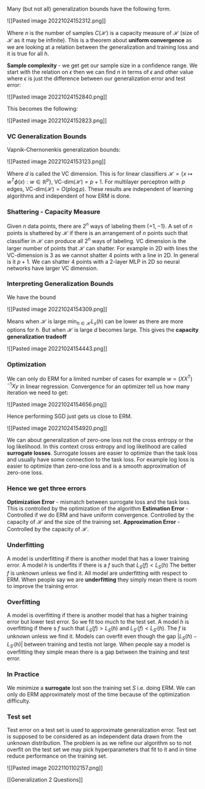 Many (but not all) generalization bounds have the following form.

![[Pasted image 20221024152312.png]]

Where $n$ is the number of samples $C(\mathcal H)$ is a capacity measure of $\mathcal H$ (size of $\mathcal H$ as it may be infinite). This is a theorem about **uniform convergence** as we are looking at a relation between the generalization and training loss and it is true for all $h$.

**Sample complexity** - we get get our sample size in a confidence range. We start with the relation on $\epsilon$ then we can find $n$ in terms of $\epsilon$ and other value where $\epsilon$ is just the difference between our generalization error and test error:

![[Pasted image 20221024152840.png]]

This becomes the following:

![[Pasted image 20221024152823.png]]

### VC Generalization Bounds
Vapnik-Chernonenkis generalization bounds:

![[Pasted image 20221024153123.png]]

Where $d$ is called the VC dimension. This is for linear classifiers $\mathcal H=\{x\mapsto w^T\phi(x):w\in\mathbb R^p\}$, VC-dim$(\mathcal H)=p+1$. For multilayer perceptron with $p$ edges, VC-dim$(\mathcal H) = O(p\log p)$. These results are independent of learning algorithms and independent of how ERM is done.


### Shattering - Capacity Measure
Given $n$ data points, there are $2^n$ ways of labeling them $\{+1,-1\}$. A set of $n$ points is shattered by $\mathcal H$ if there is an arrangement of $n$ points such that classifier in $\mathcal H$ can produce all $2^n$ ways of labeling. VC dimension is the larger number of points that $\mathcal H$ can shatter. For example in 2D with lines the VC-dimension is 3 as we cannot shatter 4 points with a line in 2D.  In general is it $p+1$. We can shatter 4 points with a 2-layer MLP in 2D so neural networks have larger VC dimension.

### Interpreting Generalization Bounds
We have the bound

![[Pasted image 20221024154309.png]]

Means when $\mathcal H$ is large $\min_{h\in\mathcal H}L_s(h)$ can be lower as there are more options for $h$. But when $\mathcal H$ is large $d$ becomes large. This gives the **capacity generalization tradeoff**

![[Pasted image 20221024154443.png]]

### Optimization
We can only do ERM for a limited number of cases for example $w=(XX^T)^{-1}Xy$ in linear regression. Convergence for an optimizer tell us how many iteration we need to get:

![[Pasted image 20221024154656.png]]

Hence performing SGD just gets us close to ERM. 

![[Pasted image 20221024154920.png]]

We can about generalization of zero-one loss not the cross entropy or the log likelihood. In this context cross entropy and log likelihood are called **surrogate losses**. Surrogate losses are easier to optimize than the task loss and usually have some connection to the task loss. For example log loss is easier to optimize than zero-one loss and is a smooth approximation of zero-one loss.

### Hence we get three errors
**Optimization Error** - mismatch between surrogate loss and the task loss. This is controlled by the optimization of the algorithm
**Estimation Error** - Controlled if we do ERM and have uniform convergence. Controlled by the capacity of $\mathcal H$ and the size of the training set.
**Approximation Error** - Controlled by the capacity of $\mathcal H$.

### Underfitting
A model is underfitting if there is another model that has a lower training error. A model $h$ is underfits if there is a $f$ such that $L_S(f)<L_S(h)$ The better $f$ is unknown unless we find it. All model are underfitting with respect to ERM. When people say we are **underfitting** they simply mean there is room to improve the training error.

### Overfitting
A model is overfitting if there is another model that has a higher training error but lower test error. So we fit too much to the test set. A model $h$ is overfitting if there s $f$ such that $L_S(f)>L_S(h)$ and $L_{S'}(f)<L_{S'}(h)$. The $f$ is unknown unless we find it. Models can overfit even though the gap $|L_S(h)-L_{S'}(h)|$ between training and testis not large. When people say a model is overfitting they simple mean there is a gap between the training and test error.

### In Practice
We minimize a **surrogate** lost son the training set $S$ i.e. doing ERM. We can only do ERM approximately most of the time because of the optimization difficulty. 

### Test set
Test error on a test set is used to approximate generalization error. Test set is supposed to be considered as an independent data drawn from the unknown distribution.  The problem is as we refine our algorithm so to not overfit on the test set we may pick hyperparameters that fit to it and in time reduce performance on the training set.

![[Pasted image 20221101102157.png]]

[[Generalization 2 Questions]]
